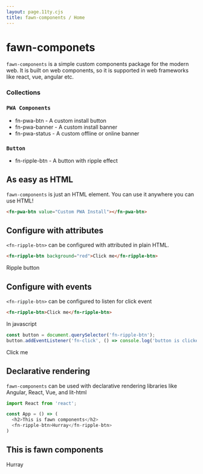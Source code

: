 ```yaml
---
layout: page.11ty.cjs
title: fawn-components / Home
---
```



# fawn-componets

`fawn-components` is a simple custom components package for the modern web. It is built on web components, so it is supported in web frameworks like react, vue, angular etc. 

### Collections

### `PWA Components`

- fn-pwa-btn - A custom install button
- fn-pwa-banner - A custom install banner
- fn-pwa-status - A custom offline or online banner

### `Button`
- fn-ripple-btn - A button with ripple effect

## As easy as HTML

<section class="columns">
  <div>

`fawn-components` is just an HTML element. You can use it anywhere you can use HTML!

```html
<fn-pwa-btn value="Custom PWA Install"></fn-pwa-btn>

```

  </div>
  <div class="flex-center">

<fn-pwa-btn value="Custom PWA Install" testing></fn-pwa-btn>

  </div>
</section>

## Configure with attributes

<section class="columns">
  <div>

`<fn-ripple-btn>` can be configured with attributed in plain HTML.

```html
<fn-ripple-btn background="red">Click me</fn-ripple-btn>
```

  </div>
  <div class="flex-center">

<fn-ripple-btn background="red">Ripple button</fn-ripple-btn>

  </div>
</section>

## Configure with events
<section class="columns">
  <div>

`<fn-ripple-btn>` can be configured to listen for click event

```html
<fn-ripple-btn>Click me</fn-ripple-btn>
```
In javascript
```js
const button = document.querySelector('fn-ripple-btn');
button.addEventListener('fn-click', () => console.log('button is clicked'))
```

  </div>

  <div class="flex-center">

<fn-ripple-btn>Click me</fn-ripple-btn>

  </div>
</section>

## Declarative rendering

<section class="columns">
  <div>

`fawn-components` can be used with declarative rendering libraries like Angular, React, Vue, and lit-html

```js
import React from 'react';

const App = () => (
  <h2>This is fawn components</h2>
  <fn-ripple-btn>Hurray</fn-ripple-btn>
)
```

  </div>
  <div class="flex-center" style="flex-direction:column">

<h2>This is fawn components</h2>
<fn-ripple-btn>Hurray</fn-ripple-btn>
  </div>
</section>
